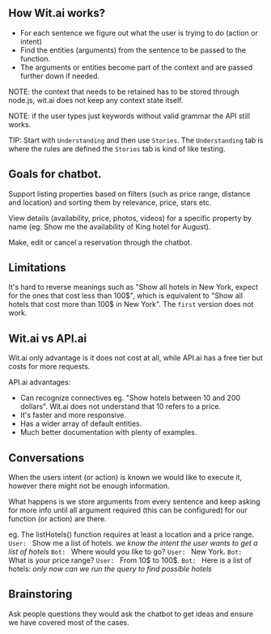 ## How Wit.ai works?

* For each sentence we figure out what the user is trying to do (action or intent)
* Find the entities (arguments) from the sentence to be passed to the function.
* The arguments or entities become part of the context and are passed further down if needed.

NOTE: the context that needs to be retained has to be stored through node.js, wit.ai does not keep any context state itself.

NOTE: if the user types just keywords without valid grammar the API still works.

TIP: Start with `Understanding` and then use `Stories`. The `Understanding` tab is where the rules are defined the `Stories` tab is kind of like testing.

## Goals for chatbot.

Support listing properties based on filters (such as price range, distance and location) and sorting them by relevance, price, stars etc.

View details (availability, price, photos, videos) for a specific property by name (eg. Show  me the availability of King hotel for August).

Make, edit or cancel a reservation through the chatbot.

## Limitations

It's hard to reverse meanings such as "Show all hotels in New York, expect for the ones that cost less than 100$", which is equivalent to "Show all hotels that cost more than 100$ in New York". The `first` version does not work.


## Wit.ai vs API.ai

Wit.ai only advantage is it does not cost at all, while API.ai has a free tier but costs for more requests.

API.ai advantages:
* Can recognize connectives eg. "Show hotels between 10 and 200 dollars". Wit.ai does not understand that 10 refers to a price.
* It's faster and more responsive.
* Has a wider array of default entities.
* Much better documentation with plenty of examples.


## Conversations
When the users intent (or action) is known we would like to execute it, however there might not be enough information.

What happens is we store arguments from every sentence and keep asking for more info until all argument required (this can be configured) for our function (or action) are there.

eg. The listHotels() function requires at least a location and a price range.
`User: ` Show me a list of hotels.
*we know the intent the user wants to get a list of hotels*
`Bot: ` Where would you like to go?
`User: ` New York.
`Bot: ` What is your price range?
`User: ` From 10$ to 100$.
`Bot: ` Here is a list of hotels:
*only now can we run the query to find possible hotels*

## Brainstoring
Ask people questions they would ask the chatbot to get ideas and ensure we have covered most of the cases.